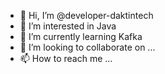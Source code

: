 - 👋 Hi, I’m @developer-daktintech
- 👀 I’m interested in Java
- 🌱 I’m currently learning Kafka
- 💞️ I’m looking to collaborate on ...
- 📫 How to reach me ...

<!---
developer-daktintech/developer-daktintech is a ✨ special ✨ repository because its `README.md` (this file) appears on your GitHub profile.
You can click the Preview link to take a look at your changes.
--->
